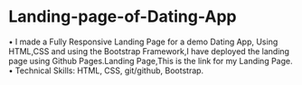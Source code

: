 # Landing-page-of-Dating-App
• I made a Fully Responsive Landing Page for a demo Dating App, Using HTML,CSS and using the Bootstrap Framework,I have deployed the landing
page using Github Pages.Landing Page,This is the link for my Landing Page.
• Technical Skills: HTML, CSS, git/github, Bootstrap.
